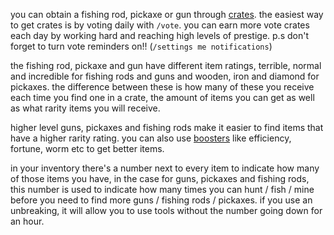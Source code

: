 <script>
  import DocsTemplate from "$lib/components/docs/DocsTemplate.svelte"
  import DocsHeader from '$lib/components/docs/DocsHeader.svelte';
</script>

<DocsTemplate title='fish hunt mine' />

<DocsHeader header='h2' text="how do i get a fishing rod / pickaxe / gun?" anchor="how-do-i-get-a-fishing-rod-pickaxe-gun" />

you can obtain a fishing rod, pickaxe or gun through [crates](/docs/economy/items/crates). the easiest way to get crates is by voting daily with `/vote`. you can
earn more vote crates each day by working hard and reaching high levels of prestige. p.s don't forget to turn vote reminders
on!! (`/settings me notifications`)

<DocsHeader header='h2' text="different levels of item" />

the fishing rod, pickaxe and gun have different item ratings, terrible, normal and incredible for fishing rods and guns and wooden, iron and diamond for pickaxes. the difference between these is how many of these you receive each time you find one in a crate, the amount of items you can get as well as what rarity items you will
receive.

higher level guns, pickaxes and fishing rods make it easier to find items that have a higher rarity rating. you can also use [boosters](/docs/economy/items/crates?crate=boosters) like efficiency, fortune, worm etc to get better items.

<DocsHeader header='h2' text="how long do they last?" />

in your inventory there's a number next to every item to indicate how many of those items you have, in the case for guns, pickaxes and
fishing rods, this number is used to indicate how many times you can hunt / fish / mine before you need to find more guns / fishing
rods / pickaxes. if you use an unbreaking, it will allow you to use tools without the number going down for an hour.
